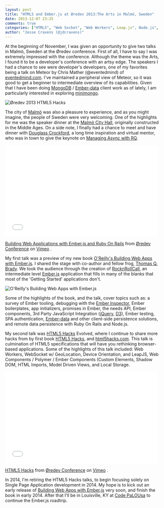 ```yaml
---
layout: post
title: "HTML5 and Ember.js at Øredev 2013:The Arts in Malmö, Sweden"
date: 2013-12-07 23:25
comments: true
categories: ["HTML5", "Web Socket", "Web Workers", Leap.js", Node.js", "Makers", "JavaScript", "Ember.js"] 
author: "Jesse Cravens (@jdcravens)"
---
```


At the beginning of November, I was given an opportunity to give two talks in Malmö, Sweden at the Øredev conference. First of all, I have to say I was extremely impressed with the conference. Although the theme was the Arts, I found it to be a developer's conference with an artsy edge. The speakers I had a chance to see were developer's developers, one of my favorites being a talk on Meteor by Chris Mather (@eventedmind) of [eventedmind.com](http://eventedmind.com). I've maintained a peripheral view of Meteor, so it was good to get a beginner to intermediate overview of its capabilities. Given that I have been doing [MongoDB](http://www.mongodb.com/) / [Ember-data](https://github.com/emberjs/data) client work as of lately, I am particularly interested in exploring [minimongo](https://github.com/slacy/minimongo). 

<img class="imgR400" alt="Øredev 2013 HTML5 Hacks" src="/images/oredev/html5hacks-oredev.jpg">

The city of [Malmö](http://en.wikipedia.org/wiki/Malm%C3%B6) was also a pleasure to experience, and as you might imagine, the people of Sweden were very welcoming. One of the highlights for me was the speaker dinner at the [Malmö City Hall](http://en.wikipedia.org/wiki/File:Jorchr-Malm%C3%B6_r%C3%A5dhus.jpg), originally constructed in the Middle Ages. On a side note, I finally had a chance to meet and have dinner with [Douglass Crockford](http://www.crockford.com/), a long time inspiration and virtual mentor, who was in town to give the keynote on [Managing Async with RQ](http://oredev.org/2013/wed-fri-conference/managing-asynchronicity-with-rq). 

<iframe src="//player.vimeo.com/video/78847391" width="500" height="300" frameborder="0" webkitallowfullscreen mozallowfullscreen allowfullscreen></iframe>
<p>
  <a href="http://vimeo.com/78847391">Building Web Applications with Ember.js and Ruby On Rails</a>
  from
  <a href="http://vimeo.com/user4280938">&Oslash;redev Conference</a>
  on
  <a href="https://vimeo.com">Vimeo</a>
  .
</p>

My first talk was a preview of my new book [O'Reilly's Building Web Apps with Ember.js](https://github.com/emberjsbook). I shared the stage with co-author and fellow frog, [Thomas Q. Brady](http://bashmodernquantity.com/about/). We took the audience through the creation of [RocknRollCall](https://github.com/emberjsbook/rocknrollcall), an intermediate level [Ember.js](http://emberjs.com/) application that fills in many of the blanks that most of the 'Getting Started' applications don't. 

<img class="imgL400" alt="O'Reilly's Building Web Apps with Ember.js" src="/images/oredev/ember_cover_600.png">

Some of the highlights of the book, and the talk, cover topics such as: a survey of Ember tooling, debugging with the [Ember Inspector](https://chrome.google.com/webstore/detail/ember-inspector/bmdblncegkenkacieihfhpjfppoconhi?hl=en), Ember boilerplates, app initializers, promises in Ember, the needs API, Ember components, 3rd Party JavaScript Integration ([jQuery](http://jquery.com/), [D3](http://d3js.org/)), Ember testing, SPA authentication, [Ember-data](https://github.com/emberjs/data) and other client-side persistence solutions, and remote data persistence with Ruby On Rails and Node.js. 

My second talk was [HTML5 Hacks](http://html5hacks.com/) Evolved, where I continue to share more hacks from by first book [HTML5 Hacks](http://html5hacks.com), and [html5hacks.com](http://html5hacks.com/). This talk is culmination of HTML5 specifications that will have you rethinking browser-based applications. Some of the highlights of this talk included: Web Workers, WebSocket w/ GeoLocation, Device Orientation, and LeapJS, Web Components / Polymer / Ember Components (Custom Elements, Shadow DOM, HTML Imports, Model Driven Views, and Local Storage.

<iframe src="//player.vimeo.com/video/78912115" width="500" height="300" frameborder="0" webkitallowfullscreen mozallowfullscreen allowfullscreen></iframe>
<p>
  <a href="http://vimeo.com/78912115">HTML5 Hacks</a>
  from
  <a href="http://vimeo.com/user4280938">&Oslash;redev Conference</a>
  on
  <a href="https://vimeo.com">Vimeo</a>
  .
</p>

In 2014, I'm retiring the HTML5 Hacks talks, to begin focusing solely on Single Page Application development in 2014. My hope is to kick out an early release of [Building Web Apps with Ember.js](https://github.com/emberjsbook) very soon, and finish the book in early 2014. After that I'll be in Louisville, KY at [Code PaLOUsa](http://www.codepalousa.com/) to continue the Ember.js roadtrip. 